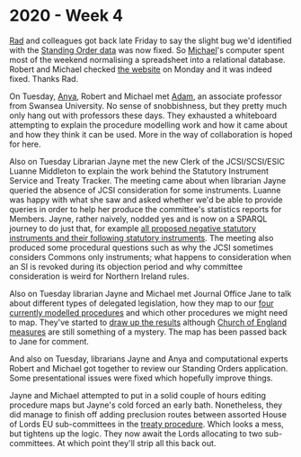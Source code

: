 # 2020 - Week 4

[Rad](https://radoslawzubek.com/) and colleagues got back late Friday to say the slight bug we'd identified with the [Standing Order data](https://parlrulesdata.org/) was now fixed. So [Michael](https://twitter.com/fantasticlife)'s computer spent most of the weekend normalising a spreadsheet into a relational database. Robert and Michael checked [the website](http://standing-orders.herokuapp.com/) on Monday and it was indeed fixed. Thanks Rad.

On Tuesday, [Anya](https://twitter.com/fantasticlife), Robert and Michael met [Adam](https://twitter.com/AdamWyner), an associate professor from Swansea University. No sense of snobbishness, but they pretty much only hang out with professors these days. They exhausted a whiteboard attempting to explain the procedure modelling work and how it came about and how they think it can be used. More in the way of collaboration is hoped for here.

Also on Tuesday Librarian Jayne met the new Clerk of the JCSI/SCSI/ESIC Luanne Middleton to explain the work behind the Statutory Instrument Service and Treaty Tracker. The meeting came about when librarian Jayne queried the absence of JCSI consideration for some instruments. Luanne was happy with what she saw and asked whether we'd be able to provide queries in order to help her produce the committee's statistics reports for Members. Jayne, rather naively, nodded yes and is now on a SPARQL journey to do just that, for example [all proposed negative statutory instruments and their following statutory instruments](https://api.parliament.uk/sparql#query=PREFIX+rdf%3A+%3Chttp%3A%2F%2Fwww.w3.org%2F1999%2F02%2F22-rdf-syntax-ns%23%3E%0APREFIX+rdfs%3A+%3Chttp%3A%2F%2Fwww.w3.org%2F2000%2F01%2Frdf-schema%23%3E%0APREFIX+%3A+%3Chttps%3A%2F%2Fid.parliament.uk%2Fschema%2F%3E%0ASELECT+*++WHERE+%7B%0A%0A++%3FproposedInstrument+%3Aname+%3Fname.%0A++%3FproposedInstrument+%3AlaidThingHasLaying%2F%3AlayingHasLayingBody%2F%3Aname+%3FlayingBodyName.%0A++++%3FproposedInstrument+%3AproposedNegativeStatutoryInstrumentPaperPrecedesStatutoryInstrumentPaper+%3Fsi.%0A+++%3Fsi+%3AworkPackagedThingHasWorkPackage+%3Fworkpackage.%0A++%3Fsi+%3Aname+%3FSIname.%0A++%3Fworkpackage+%3AworkPackageHasProcedure+%3Fprocedure.%0A++%3Fprocedure+%3Aname+%3FprocedureName.%0A++%0A%7D+%0AGROUP+BY+%3FproposedInstrument+%3Fname+%3FlayingBodyName+%3Fsi+%3FSIname+%3Fworkpackage+%3Fprocedure+%3FprocedureName+&contentTypeConstruct=text%2Fturtle&contentTypeSelect=application%2Fsparql-results%2Bjson&endpoint=https%3A%2F%2Fapi.parliament.uk%2Fsparql&requestMethod=POST&tabTitle=PNSIs+with+followed+SIs&headers=%7B%7D&outputFormat=table). The meeting also produced some procedural questions such as why the JCSI sometimes considers Commons only instruments; what happens to consideration when an SI is revoked during its objection period and why committee consideration is weird for Northern Ireland rules. 

Also on Tuesday librarian Jayne and Michael met Journal Office Jane to talk about different types of delegated legislation, how they map to our [four currently modelled procedures](https://ukparliament.github.io/ontologies/procedure/procedure-ontology.html#flowcharts) and which other procedures we might need to map. They've started to [draw up the results](https://github.com/ukparliament/ontologies/blob/master/legislation/delegated-legislation/delegated-legislation.pdf) although [Church of England measures](https://www.parliament.uk/site-information/glossary/church-of-england-measures/) are still something of a mystery. The map has been passed back to Jane for comment.

And also on Tuesday, librarians Jayne and Anya and computational experts Robert and Michael got together to review our Standing Orders application. Some presentational issues were fixed which hopefully improve things.

Jayne and Michael attempted to put in a solid couple of hours editing procedure maps but Jayne's cold forced an early bath. Nonetheless, they did manage to finish off adding preclusion routes between assorted House of Lords EU sub-committees in the [treaty procedure](https://ukparliament.github.io/ontologies/procedure/flowcharts/crag-treaties/crag-treaties.pdf). Which looks a mess, but tightens up the logic. They now await the Lords allocating to two sub-committees. At which point they'll strip all this back out.